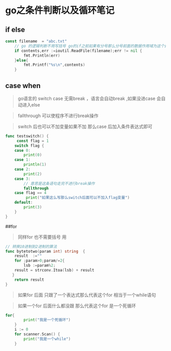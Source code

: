 # go之条件判断以及循环笔记
## if else 
```go
const filename  = "abc.txt"
    // go 的逻辑判断不用写括号 go的if之前如果有分号那么分号前面的数据作用域为这个if语句
	if contents,err :=ioutil.ReadFile(filename);err != nil {
    	fmt.Println(err)
	}else{
		fmt.Printf("%s\n",contents)
	}
```
## case when
> go语言的 switch case 无需break ，语言会自动break ,如果没进case 会自动进入else

> fallthrough 可以使程序不进行break操作

> switch 后也可以不加变量如果不加 那么case 后加入条件表达式即可

```go
func testswitch() {
	 const flag = 1
	switch flag {
	case 0:
		print(0)
	case 1:
		println(1)
	case 2:
		print(2)
	case 3:
		// 意思是这条语句走完不进行break操作
        fallthrough
    case flag == 4
         print("如果这么写那么switch后面可以不加入flag变量")
	default:
		print(3)
	}
}
```

##for
> 同样for 也不需要括号 用
```go
// 转换10进制到2进制的算法
func bytetotwo(param int) string  {
    result  :=""
	for ;param>0;param/=2{
		lsb :=param%2;
   	result = strconv.Itoa(lsb) + result
   }
	return result
}
```

> 如果for 后面 只跟了一个表达式那么代表这个for 相当于一个while语句

> 如果一个for 后面什么都没跟 那么代表这个for 是一个死循环
```go
for{
		print("我是一个死循环")
	}
	i := 0
	for scanner.Scan() {
		print("我是一个while")
	}
```

